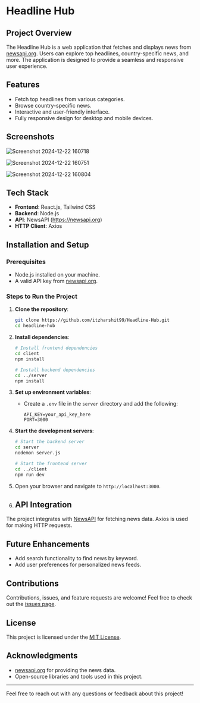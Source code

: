 # Headline Hub

## Project Overview
The Headline Hub is a web application that fetches and displays news from [newsapi.org](https://newsapi.org). Users can explore top headlines, country-specific news, and more. The application is designed to provide a seamless and responsive user experience.

## Features
- Fetch top headlines from various categories.
- Browse country-specific news.
- Interactive and user-friendly interface.
- Fully responsive design for desktop and mobile devices.

## Screenshots
![Screenshot 2024-12-22 160718](https://github.com/user-attachments/assets/77da6f94-e58d-4668-8949-c0759fa07bc5)


![Screenshot 2024-12-22 160751](https://github.com/user-attachments/assets/d861b877-5bf2-48d3-8d62-247cbf60b183)


![Screenshot 2024-12-22 160804](https://github.com/user-attachments/assets/f4cfb33f-c315-42f3-80e0-8717fa099c31)



## Tech Stack
- **Frontend**: React.js, Tailwind CSS
- **Backend**: Node.js
- **API**: NewsAPI (https://newsapi.org)
- **HTTP Client**: Axios

## Installation and Setup

### Prerequisites
- Node.js installed on your machine.
- A valid API key from [newsapi.org](https://newsapi.org/register).

### Steps to Run the Project
1. **Clone the repository**:
   ```bash
   git clone https://github.com/itzharshit99/Headline-Hub.git
   cd headline-hub
   ```

2. **Install dependencies**:
   ```bash
   # Install frontend dependencies
   cd client
   npm install

   # Install backend dependencies
   cd ../server
   npm install
   ```

3. **Set up environment variables**:
   - Create a `.env` file in the `server` directory and add the following:
     ```env
     API_KEY=your_api_key_here
     PORT=3000
     ```

4. **Start the development servers**:
   ```bash
   # Start the backend server
   cd server
   nodemon server.js

   # Start the frontend server
   cd ../client
   npm run dev
   ```

5. Open your browser and navigate to `http://localhost:3000`.
6. ## API Integration
The project integrates with [NewsAPI](https://newsapi.org) for fetching news data. Axios is used for making HTTP requests.


## Future Enhancements
- Add search functionality to find news by keyword.
- Add user preferences for personalized news feeds.

## Contributions
Contributions, issues, and feature requests are welcome! Feel free to check out the [issues page](#).

## License
This project is licensed under the [MIT License](LICENSE).

## Acknowledgments
- [newsapi.org](https://newsapi.org) for providing the news data.
- Open-source libraries and tools used in this project.

---

Feel free to reach out with any questions or feedback about this project!
